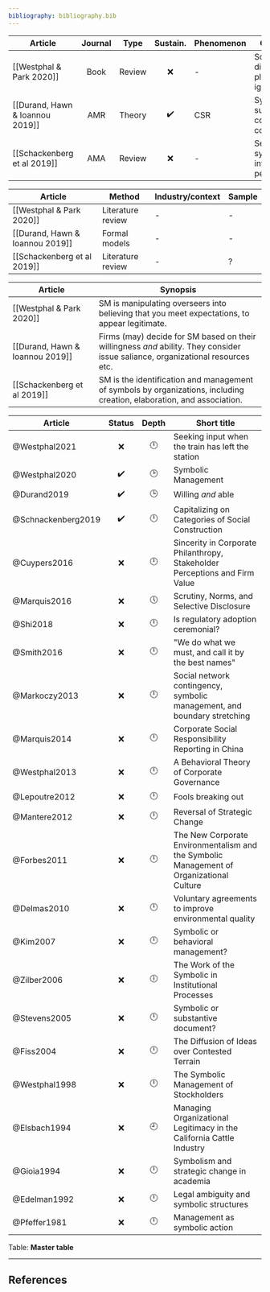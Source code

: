 ```yaml
---
bibliography: bibliography.bib
---
```


Article                             |Journal| Type | Sustain.          | Phenomenon     | Concepts
------------------                  | :-:   | :-:  | :-:               | ----------     | ---------------------------
[[Westphal & Park 2020]]            | Book  |Review|:x:                | -              | Social distancing, pluralistic ignorance
[[Durand, Hawn & Ioannou 2019]]     | AMR   |Theory| :heavy_check_mark:| CSR            |Symbolic & substantive confority & compliance         
[[Schackenberg et al 2019]]         | AMA   |Review| :x:               | -              | Semiotic & symbolic interactionist perspective

Article                             | Method                | Industry/context          | Sample
------                              | ----                  | -----                     | ----
[[Westphal & Park 2020]]            | Literature review     | -                         | -
[[Durand, Hawn & Ioannou 2019]]     | Formal models         | -                         | -
[[Schackenberg et al 2019]]         | Literature review     | -                         | ?

Article                         | Synopsis
----                            | ----------------
[[Westphal & Park 2020]]        | SM is manipulating overseers into believing that you meet expectations, to appear legitimate.
[[Durand, Hawn & Ioannou 2019]] | Firms (may) decide for SM based on their willingness *and* ability. They consider issue saliance, organizational resources etc.
[[Schackenberg et al 2019]]     | SM is the identification and management of symbols by organizations, including creation, elaboration, and association.

Article                 | Status           |Depth    | Short title
---------               | :-:              |:-:      | ------------------
@Westphal2021           | :x:              |:clock12:| Seeking input when the train has left the station
@Westphal2020           |:heavy_check_mark:|:clock2: | Symbolic Management
@Durand2019             |:heavy_check_mark:|:clock3: | Willing *and* able
@Schnackenberg2019      |:heavy_check_mark:|:clock12:| Capitalizing on Categories of Social Construction
@Cuypers2016            | :x:              |:clock12:| Sincerity in Corporate Philanthropy, Stakeholder Perceptions and Firm Value
@Marquis2016            | :x:              |:clock5: | Scrutiny, Norms, and Selective Disclosure
@Shi2018                | :x:              |:clock12:| Is regulatory adoption ceremonial?
@Smith2016              | :x:              |:clock12:| "We do what we must, and call it by the best names"
@Markoczy2013           | :x:              |:clock12:| Social network contingency, symbolic management, and boundary stretching
@Marquis2014            | :x:              |:clock12:| Corporate Social Responsibility Reporting in China
@Westphal2013           | :x:              |:clock12:| A Behavioral Theory of Corporate Governance
@Lepoutre2012           | :x:              |:clock12:| Fools breaking out
@Mantere2012            | :x:              |:clock12:| Reversal of Strategic Change
@Forbes2011             | :x:              |:clock12:| The New Corporate Environmentalism and the Symbolic Management of Organizational Culture
@Delmas2010             | :x:              |:clock12:| Voluntary agreements to improve environmental quality
@Kim2007                | :x:              |:clock12:| Symbolic or behavioral management?
@Zilber2006             | :x:              |:clock6: | The Work of the Symbolic in Institutional Processes
@Stevens2005            | :x:              |:clock12:| Symbolic or substantive document?
@Fiss2004               | :x:              |:clock12:| The Diffusion of Ideas over Contested Terrain
@Westphal1998           | :x:              |:clock12:| The Symbolic Management of Stockholders
@Elsbach1994            | :x:              |:clock9: | Managing Organizational Legitimacy in the California Cattle Industry
@Gioia1994              | :x:              |:clock12:| Symbolism and strategic change in academia
@Edelman1992            | :x:              |:clock12:| Legal ambiguity and symbolic structures
@Pfeffer1981            | :x:              |:clock12:| Management as symbolic action
Table: **Master table**

---

## References